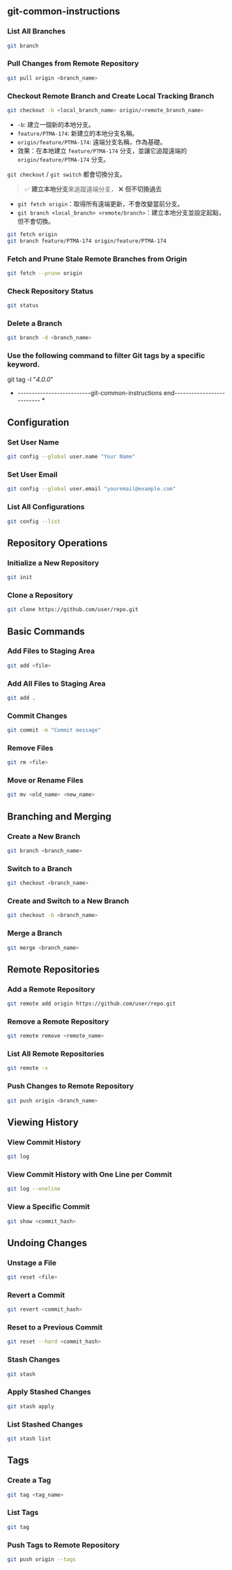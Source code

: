 
## git-common-instructions

### List All Branches
```sh
git branch
```

### Pull Changes from Remote Repository
```sh
git pull origin <branch_name>
```
### Checkout Remote Branch and Create Local Tracking Branch

```sh
git checkout -b <local_branch_name> origin/<remote_branch_name>
```
* `-b`: 建立一個新的本地分支。
* `feature/PTMA-174`: 新建立的本地分支名稱。
* `origin/feature/PTMA-174`: 遠端分支名稱，作為基礎。
* 效果：在本地建立 `feature/PTMA-174` 分支，並讓它追蹤遠端的 `origin/feature/PTMA-174` 分支。

`git checkout` / `git switch` 都會切換分支。
> ✅ **建立本地分支**來追蹤遠端分支，
> ❌ **但不切換過去**
* `git fetch origin`：取得所有遠端更新，不會改變當前分支。
* `git branch <local_branch> <remote/branch>`：建立本地分支並設定起點，但不會切換。
```sh
git fetch origin
git branch feature/PTMA-174 origin/feature/PTMA-174
```

### Fetch and Prune Stale Remote Branches from Origin

```sh
git fetch --prune origin
```

### Check Repository Status
```sh
git status
```

### Delete a Branch
```sh
git branch -d <branch_name>
```

### Use the following command to filter Git tags by a specific keyword.
git tag -l "*4.0.0*"

* --------------------------git-common-instructions end-------------------------- *

## Configuration

### Set User Name
```sh
git config --global user.name "Your Name"
```

### Set User Email
```sh
git config --global user.email "youremail@example.com"
```

### List All Configurations
```sh
git config --list
```

## Repository Operations

### Initialize a New Repository
```sh
git init
```

### Clone a Repository
```sh
git clone https://github.com/user/repo.git
```

## Basic Commands



### Add Files to Staging Area
```sh
git add <file>
```

### Add All Files to Staging Area
```sh
git add .
```

### Commit Changes
```sh
git commit -m "Commit message"
```

### Remove Files
```sh
git rm <file>
```

### Move or Rename Files
```sh
git mv <old_name> <new_name>
```

## Branching and Merging


### Create a New Branch
```sh
git branch <branch_name>
```

### Switch to a Branch
```sh
git checkout <branch_name>
```

### Create and Switch to a New Branch
```sh
git checkout -b <branch_name>
```

### Merge a Branch
```sh
git merge <branch_name>
```


## Remote Repositories

### Add a Remote Repository
```sh
git remote add origin https://github.com/user/repo.git
```

### Remove a Remote Repository
```sh
git remote remove <remote_name>
```

### List All Remote Repositories
```sh
git remote -v
```

### Push Changes to Remote Repository
```sh
git push origin <branch_name>
```



## Viewing History

### View Commit History
```sh
git log
```

### View Commit History with One Line per Commit
```sh
git log --oneline
```

### View a Specific Commit
```sh
git show <commit_hash>
```

## Undoing Changes

### Unstage a File
```sh
git reset <file>
```

### Revert a Commit
```sh
git revert <commit_hash>
```

### Reset to a Previous Commit
```sh
git reset --hard <commit_hash>
```

### Stash Changes
```sh
git stash
```

### Apply Stashed Changes
```sh
git stash apply
```

### List Stashed Changes
```sh
git stash list
```

## Tags

### Create a Tag
```sh
git tag <tag_name>
```

### List Tags
```sh
git tag
```

### Push Tags to Remote Repository
```sh
git push origin --tags
```
